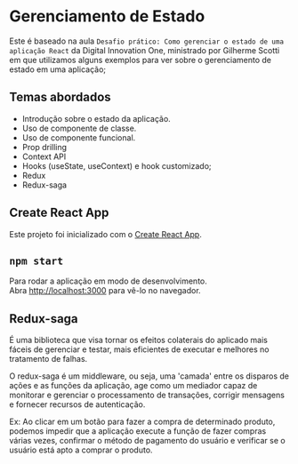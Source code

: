 # Gerenciamento de Estado

Este é baseado na aula `Desafio prático: Como gerenciar o estado de uma aplicação React`
da Digital Innovation One,
ministrado por Gilherme Scotti em que utilizamos alguns exemplos para ver sobre o gerenciamento de estado em uma aplicação;

## Temas abordados

- Introdução sobre o estado da aplicação.
- Uso de componente de classe.
- Uso de componente funcional.
- Prop drilling
- Context API
- Hooks (useState, useContext) e hook customizado;
- Redux
- Redux-saga

## Create React App

Este projeto foi inicializado com o [Create React App](https://github.com/facebook/create-react-app).

## `npm start`

Para rodar a aplicação em modo de desenvolvimento.\
Abra [http://localhost:3000](http://localhost:3000) para vê-lo no navegador.

## Redux-saga

É uma biblioteca que visa tornar os efeitos colaterais do aplicado mais fáceis de gerenciar e testar, mais eficientes de executar e melhores no tratamento de falhas.

O redux-saga é um middleware, ou seja, uma 'camada' entre os disparos de ações e as funções da aplicação, age como um mediador capaz de monitorar e gerenciar o processamento de transações, corrigir mensagens e fornecer recursos de autenticação.

Ex: Ao clicar em um botão para fazer a compra de determinado produto, podemos impedir que a aplicação execute a função de fazer compras várias vezes, confirmar o método de pagamento do usuário e verificar se o usuário está apto a comprar o produto.
